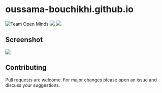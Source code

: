 # oussama-bouchikhi.github.io
![Team Open Minds](https://img.shields.io/badge/Members%20of-Team%20Open%20Minds-blue.svg?color=0099CC)
![](https://img.shields.io/github/stars/oussamabouchikhi/oussamabouchikhi.github.io?style=social)
![](https://img.shields.io/github/forks/oussamabouchikhi/oussamabouchikhi.github.io?style=social)

## Screenshot
![](demo.gif)

## Contributing
Pull requests are welcome. For major changes please open an issue and discuss your suggestions.
